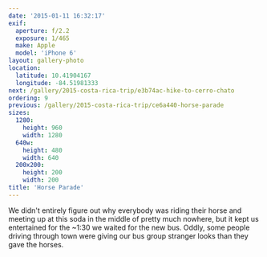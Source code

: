 ```yaml
---
date: '2015-01-11 16:32:17'
exif:
  aperture: f/2.2
  exposure: 1/465
  make: Apple
  model: 'iPhone 6'
layout: gallery-photo
location:
  latitude: 10.41904167
  longitude: -84.51981333
next: /gallery/2015-costa-rica-trip/e3b74ac-hike-to-cerro-chato
ordering: 9
previous: /gallery/2015-costa-rica-trip/ce6a440-horse-parade
sizes:
  1280:
    height: 960
    width: 1280
  640w:
    height: 480
    width: 640
  200x200:
    height: 200
    width: 200
title: 'Horse Parade'
---
```


We didn't entirely figure out why everybody was riding their horse and meeting up at this soda in the middle of pretty much nowhere, but it kept us entertained for the ~1:30 we waited for the new bus. Oddly, some people driving through town were giving our bus group stranger looks than they gave the horses.
